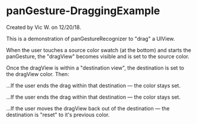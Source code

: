 # panGesture-DraggingExample
Created by Vic W. on 12/20/18.

This is a demonstration of panGestureRecognizer to "drag" a UIView. 

When the user touches a source color swatch (at the bottom) and starts the panGesture, the "dragView" becomes visible and is set to the source color. 

Once the dragView is within a "destination view", the destination is set to the dragView color. Then:

...If the user ends the drag within that destination — the color stays set.

...If the user ends the drag within that destination — the color stays set.

...If the user moves the dragView back out of the destination — the destination is "reset" to it's previous color.

